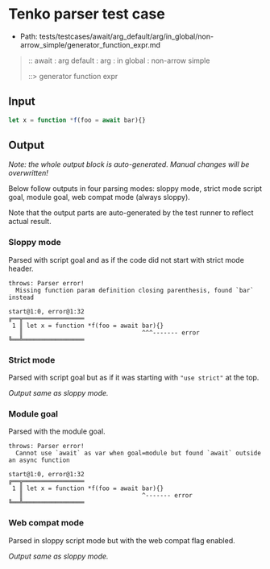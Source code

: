 # Tenko parser test case

- Path: tests/testcases/await/arg_default/arg/in_global/non-arrow_simple/generator_function_expr.md

> :: await : arg default : arg : in global : non-arrow simple
>
> ::> generator function expr

## Input

`````js
let x = function *f(foo = await bar){}
`````

## Output

_Note: the whole output block is auto-generated. Manual changes will be overwritten!_

Below follow outputs in four parsing modes: sloppy mode, strict mode script goal, module goal, web compat mode (always sloppy).

Note that the output parts are auto-generated by the test runner to reflect actual result.

### Sloppy mode

Parsed with script goal and as if the code did not start with strict mode header.

`````
throws: Parser error!
  Missing function param definition closing parenthesis, found `bar` instead

start@1:0, error@1:32
╔══╦═════════════════
 1 ║ let x = function *f(foo = await bar){}
   ║                                 ^^^------- error
╚══╩═════════════════

`````

### Strict mode

Parsed with script goal but as if it was starting with `"use strict"` at the top.

_Output same as sloppy mode._

### Module goal

Parsed with the module goal.

`````
throws: Parser error!
  Cannot use `await` as var when goal=module but found `await` outside an async function

start@1:0, error@1:32
╔══╦═════════════════
 1 ║ let x = function *f(foo = await bar){}
   ║                                 ^------- error
╚══╩═════════════════

`````


### Web compat mode

Parsed in sloppy script mode but with the web compat flag enabled.

_Output same as sloppy mode._
